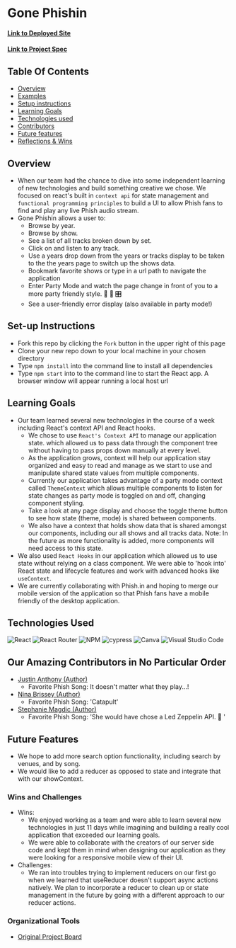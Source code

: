 # Gone Phishin

#### [Link to Deployed Site](https://gone-phishin-app.herokuapp.com/)

#### [Link to Project Spec](https://frontend.turing.edu/projects/module-3/stretch.html)

## Table Of Contents

- [Overview](#overview)
- [Examples](#examples)
- [Setup instructions](#setup-instructions)
- [Learning Goals](#learning-goals)
- [Technologies used](#technologies-used)
- [Contributors](#contributors)
- [Future features](#future-features)
- [Reflections & Wins](#reflections-and-wins)

## Overview

- When our team had the chance to dive into some independent learning of new technologies and build something creative we chose. We focused on react's built in `context api` for state management and `functional programming principles` to build a UI to allow Phish fans to find and play any live Phish audio stream.
- Gone Phishin allows a user to:
  - Browse by year.
  - Browse by show.
  - See a list of all tracks broken down by set.
  - Click on and listen to any track.
  - Use a years drop down from the years or tracks display to be taken to the the years page to switch up the shows data.
  - Bookmark favorite shows or type in a url path to navigate the application
  - Enter Party Mode and watch the page change in front of you to a more party friendly style. 🤪 🎉 🎛️
  - See a user-friendly error display (also available in party mode!)

## Set-up Instructions

- Fork this repo by clicking the `Fork` button in the upper right of this page
- Clone your new repo down to your local machine in your chosen directory
- Type `npm install` into the command line to install all dependencies
- Type `npm start` into to the command line to start the React app. A browser window will appear running a local host url

## Learning Goals

- Our team learned several new technologies in the course of a week including React's context API and React hooks.
  - We chose to use `React's Context API` to manage our application state. which allowed us to pass data through the component tree without having to pass props down manually at every level.
  - As the application grows, context will help our application stay organized and easy to read and manage as we start to use and manipulate shared state values from multiple components.
  - Currently our application takes advantage of a party mode context called `ThemeContext` which allows multiple components to listen for state changes as party mode is toggled on and off, changing component styling.
  - Take a look at any page display and choose the toggle theme button to see how state (theme, mode) is shared between components.
  - We also have a context that holds show data that is shared amongst our components, including our all shows and all tracks data. Note: In the future as more functionality is added, more components will need access to this state.
- We also used `React Hooks` in our application which allowed us to use state without relying on a class component. We were able to 'hook into' React state and lifecycle features and work with advanced hooks like `useContext`.
- We are currently collaborating with Phish.in and hoping to merge our mobile version of the application so that Phish fans have a mobile friendly of the desktop application.

## Technologies Used

![React](https://img.shields.io/badge/react-%2320232a.svg?style=for-the-badge&logo=react&logoColor=%2361DAFB) ![React Router](https://img.shields.io/badge/React_Router-CA4245?style=for-the-badge&logo=react-router&logoColor=white) ![NPM](https://img.shields.io/badge/NPM-%23000000.svg?style=for-the-badge&logo=npm&logoColor=white) ![cypress](https://img.shields.io/badge/-cypress-%23E5E5E5?style=for-the-badge&logo=cypress&logoColor=058a5e) ![Canva](https://img.shields.io/badge/Canva-%2300C4CC.svg?style=for-the-badge&logo=Canva&logoColor=white) ![Visual Studio Code](https://img.shields.io/badge/Visual%20Studio%20Code-0078d7.svg?style=for-the-badge&logo=visual-studio-code&logoColor=white)

## Our Amazing Contributors in No Particular Order

- [Justin Anthony (Author)](https://github.com/justincanthony)
  - Favorite Phish Song: It doesn't matter what they play...!
- [Nina Brissey (Author)](https://github.com/ninabrissey)
  - Favorite Phish Song: 'Catapult'
- [Stephanie Magdic (Author)](https://github.com/stephaniemagdic)
  - Favorite Phish Song: 'She would have chose a Led Zeppelin API. 🤪 '

## Future Features

- We hope to add more search option functionality, including search by venues, and by song.
- We would like to add a reducer as opposed to state and integrate that with our showContext.

### Wins and Challenges

- Wins:
  - We enjoyed working as a team and were able to learn several new technologies in just 11 days while imagining and building a really cool application that exceeded our learning goals.
  - We were able to collaborate with the creators of our server side code and kept them in mind when designing our application as they were looking for a responsive mobile view of their UI.
- Challenges:
  - We ran into troubles trying to implement reducers on our first go when we learned that useReducer doesn't support async actions natively. We plan to incorporate a reducer to clean up or state management in the future by going with a different approach to our reducer actions.

### Organizational Tools

- [Original Project Board](https://github.com/justincanthony)

